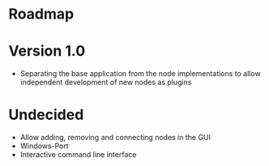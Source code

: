 # Roadmap #



# Version 1.0 #

  * Separating the base application from the node implementations to allow independent development of new nodes as plugins

# Undecided #

  * Allow adding, removing and connecting nodes in the GUI
  * Windows-Port
  * Interactive command line interface